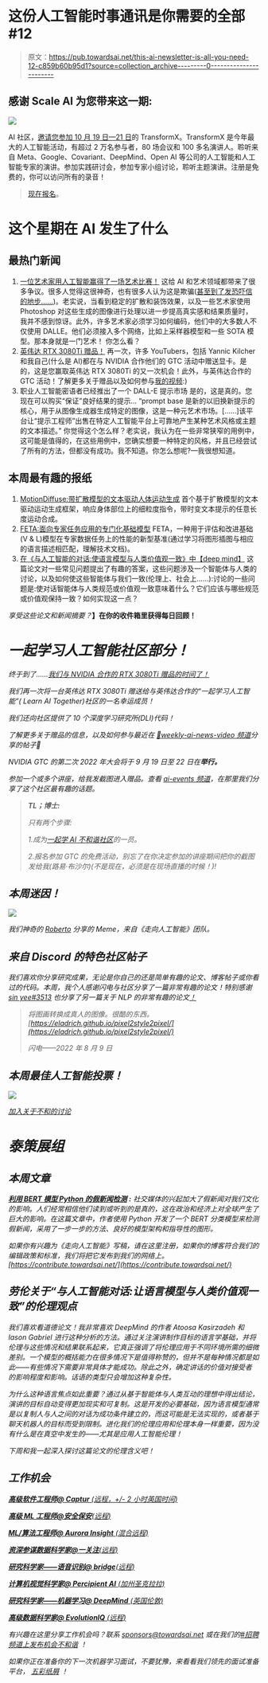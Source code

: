 # 这份人工智能时事通讯是你需要的全部#12

> 原文：<https://pub.towardsai.net/this-ai-newsletter-is-all-you-need-12-c859b60b95d1?source=collection_archive---------0----------------------->

## 感谢 Scale AI 为您带来这一期:

[![](img/9bd1404b86cf49ef1d601059c395b4c5.png)](http://ws.towardsai.net/transformx-2022)

AI 社区，[邀请您参加 10 月 19 日—21 日](http://ws.towardsai.net/transformx-2022)的 TransformX。TransformX 是今年最大的人工智能活动，有超过 2 万名参与者，80 场会议和 100 多名演讲人。聆听来自 Meta、Google、Covariant、DeepMind、Open AI 等公司的人工智能和人工智能专家的演讲。参加实践研讨会，参加专家小组讨论，聆听主题演讲。注册是免费的，你可以访问所有的录音！

> [现在报名](http://ws.towardsai.net/transformx-2022)。

# 这个星期在 AI 发生了什么

## 最热门新闻

1.  [一位艺术家用人工智能赢得了一场艺术比赛！](https://www.pcgamer.com/human-uses-ai-to-win-art-competition-other-humans-angry/?utm_campaign=Your%20Daily%20AI%20Research%20tl%3Bdr&utm_medium=email&utm_source=Revue%20newsletter) 这给 AI 和艺术领域都带来了很多争议。很多人觉得这很神奇，也有很多人认为这是欺骗([甚至到了发恐吓信的地步……](https://www.pcgamer.com/ai-artist-who-won-competition-says-art-world-is-in-denial-about-the-tech/?utm_campaign=Your%20Daily%20AI%20Research%20tl%3Bdr&utm_medium=email&utm_source=Revue%20newsletter))。老实说，当看到稳定的扩散和装饰效果，以及一些艺术家使用 Photoshop 对这些生成的图像进行处理以进一步提高真实感和结果质量时，我并不感到惊讶。此外，许多艺术家必须学习如何编码，他们中的大多数人不仅使用 DALLE。他们必须接入多个网络，比如上采样器模型和一些 SOTA 模型。那本身就是一门艺术！
    你怎么看？
2.  [英伟达 RTX 3080Ti 赠品！](https://youtu.be/seb4lmVPEe8?utm_campaign=Your%20Daily%20AI%20Research%20tl%3Bdr&utm_medium=email&utm_source=Revue%20newsletter) 再一次，许多 YouTubers，包括 Yannic Kilcher 和我自己(什么是 AI)都在与 NVIDIA 合作他们的 GTC 活动中赠送显卡。是的，这是您赢取英伟达 RTX 3080Ti 的又一次机会！此外，与英伟达合作的 GTC 活动！了解更多关于赠品以及如何参与[我的视频](https://youtu.be/seb4lmVPEe8?utm_campaign=Your%20Daily%20AI%20Research%20tl%3Bdr&utm_medium=email&utm_source=Revue%20newsletter):)
3.  职业人工智能密语者已经推出了一个 DALL-E 提示市场
    是的，这是真的。您现在可以购买“保证”良好结果的提示…
    “prompt base 是新的以旧换新提示的核心，用于从图像生成器生成特定的图像，这是一种元艺术市场。[……]该平台让“提示工程师”出售在特定人工智能平台上可靠地产生某种艺术风格或主题的文本描述。”
    你觉得这个怎么样？老实说，我认为在一些非常狭窄的用例中，这可能是值得的，在这些用例中，您确实想要一种特定的风格，并且已经尝试了所有的方法，但都没有成功。我不知道。你怎么想呢?—我很想知道。

## 本周最有趣的报纸

1.  [MotionDiffuse:带扩散模型的文本驱动人体运动生成](https://arxiv.org/pdf/2208.15001.pdf?utm_campaign=Your%20Daily%20AI%20Research%20tl%3Bdr&utm_medium=email&utm_source=Revue%20newsletter) 首个基于扩散模型的文本驱动运动生成框架，响应身体部位上的细粒度指令，带时变文本提示的任意长度运动合成。
2.  [FETA:面向专家任务应用的专门化基础模型](https://arxiv.org/pdf/2209.03648.pdf?utm_campaign=Your%20Daily%20AI%20Research%20tl%3Bdr&utm_medium=email&utm_source=Revue%20newsletter) FETA，一种用于评估和改进基础(V & L)模型在专家数据任务上的性能的新型基准(通过学习将图形插图与相应的语言描述相匹配，理解技术文档)。
3.  [在《与人工智能的对话:使语言模型与人类价值观一致》中【deep mind】](https://arxiv.org/pdf/2209.00731.pdf?utm_campaign=Your%20Daily%20AI%20Research%20tl%3Bdr&utm_medium=email&utm_source=Revue%20newsletter) 这篇论文对一些常见问题提出了有趣的答案，这些问题涉及一个智能体与人类的讨论，以及如何使这些智能体与我们一致(伦理上、社会上……):讨论的一些问题是:使对话智能体与人类规范或价值观一致意味着什么？它们应该与哪些规范或价值观保持一致？如何实现这一点？

*享受这些论文和新闻摘要？*[](https://www.linkedin.com/newsletters/what-s-ai-daily-research-tl-dr-6935956459641876480/)**】在你的收件箱里获得每日回顾！**

# *一起学习人工智能社区部分！*

*终于到了……[我们与 NVIDIA 合作的 RTX 3080Ti 赠品的时间了！](https://discord.com/channels/702624558536065165/702625484441124954)*

*我们再一次将一台英伟达 RTX 3080Ti 赠送给与英伟达合作的“一起学习人工智能”( Learn AI Together)社区的一名幸运成员！*

*我们还向社区提供了 10 个深度学习研究所(DLI)代码！*

*了解更多关于赠品的信息，以及如何参与最近在 [🧠weekly-ai-news-video 频道](https://discord.com/channels/702624558536065165/742365473655750656)分享的帖子🙂*

*NVIDIA GTC 的第二次 2022 年大会将于 9 月 19 日至 22 日在**举行。***

*参加一个或多个讲座，给我发截图进入赠品。查看 [ai-events 频道](https://discord.com/channels/702624558536065165/869624390478860319)，在那里我们分享了这个社区最有趣的话题。*

> ***TL；博士:***
> 
> *只有两个步骤:*
> 
> *1.成为[一起学 AI 不和谐社区](https://community.towardsai.net/)的一员。*
> 
> *2.报名参加 GTC 的免费活动，别忘了在你决定参加的讲座期间把你的截图发给我(路易·布沙尔)(不是现在，必须是在现场直播的时候！)!*

## *本周迷因！*

*![](img/fc8358ec1e6aa7649cc6a7e59f387f19.png)*

*我们神奇的 [Roberto](https://community.towardsai.net) 分享的 Meme，来自《走向人工智能》团队。*

## *来自 Discord 的特色社区帖子*

*我们喜欢你分享研究成果，无论是你自己的还是简单有趣的论文、博客帖子或你看过的代码。本周，我个人感谢闪电与社区分享了一篇非常有趣的论文！特别感谢 [sin yee#3513](https://discord.com/channels/702624558536065165/702624694104227880/1006187168022134844) 也分享了另一篇关于 NLP 的非常有趣的论文[！](https://discord.com/channels/702624558536065165/702624694104227880/1006187168022134844)*

> *将图画转换成真人的图像。很酷的东西。[https://eladrich.github.io/pixel2style2pixel/](https://eladrich.github.io/pixel2style2pixel/)*
> 
> *闪电——2022 年 8 月 9 日*

## *本周最佳人工智能投票！*

*![](img/5c5acc8c5c395451572f92a966fba5b3.png)*

*[加入关于不和的讨论](https://community.towardsai.net)*

# *泰策展组*

## *本周文章*

*[**利用 BERT 模型 Python 的假新闻检测**](/fake-news-detection-using-bert-model-python-de005c5809ed) **:** 社交媒体的兴起加大了假新闻对我们文化的影响。人们经常相信他们读到或听到的是真的，这在政治和经济上对全球产生了巨大的影响。在这篇文章中，作者使用 Python 开发了一个 BERT 分类模型来检测假新闻，采用了一步一步的方法、良好的模型架构和指导性的图形。*

*如果你有兴趣为《走向人工智能》写稿，请在这里注册，如果你的博客符合我们的编辑政策和标准，我们将把它发布到我们的网络上。[https://contribute.towardsai.net/](https://contribute.towardsai.net/)*

## ***劳伦关于“与人工智能对话:让语言模型与人类价值观一致”的伦理观点***

*我们喜欢看道德论文！我非常喜欢 DeepMind 的作者 Atoosa Kasirzadeh 和 Iason Gabriel 进行这种分析的方法。通过关注演讲制作目标的语言学基础，并将伦理与这些情况和结果联系起来，它真正强调了将伦理应用于不同环境所需的细微差别。一个模型的概括能力在很多情况下是值得称赞的，但并不是每种情况都是如此——有些情况下需要非常具体才能成功。除此之外，确定讲话的价值对接受者的影响程度和影响。话语的类型只会增加这种复杂性。*

*为什么这种语言焦点如此重要？通过从基于智能体与人类互动的理想中得出结论，演讲的目标自动变得更加现实和可复制。这是开发的必要基础，因为语言模型通常是以复制人与人之间的对话为成功条件建立的，而这可能是无法实现的，或者基于聊天机器人的目标而受到限制。进化我们的伦理应用和伦理本身一样重要，因为没有什么是在真空中发生的——尤其是应用人工智能伦理！*

*下周和我一起深入探讨这篇论文的伦理含义吧！*

## *工作机会*

*[**高级软件工程师@ Captur** (远程，+/- 2 小时英国时间)](http://ws.towardsai.net/6cs)*

*[**高级 ML 工程师@安全保安**(远程)](http://ws.towardsai.net/4a1)*

*[**ML/算法工程师@ Aurora Insight** (混合远程)](http://ws.towardsai.net/qi0)*

*[**资深参谋数据科学家@一关注**(远程)](https://ws.towardsai.net/zhr)*

*[**研究科学家——语音识别@ bridge**(远程)](http://ws.towardsai.net/6l8)*

*[**计算机视觉科学家@ Percipient AI** (加州圣克拉拉)](http://ws.towardsai.net/august-22-4-job-1)*

*[**研究科学家——机器学习@ DeepMind** (英国伦敦)](http://ws.towardsai.net/august-4-job-1)*

*[**高级数据科学家@ EvolutionIQ** (远程)](http://ws.towardsai.net/august-4-job-2)*

*有兴趣在这里分享工作机会吗？联系 sponsors@towardsai.net 或在我们的[*#招聘频道上发布机会不和谐*](http://ws.towardsai.net/lat-hiring-channel) *！**

**如果你正在准备你的下一次机器学习面试，不要犹豫，来看看我们领先的面试准备平台，* [*五彩纸屑*](http://ws.towardsai.net/confetti-ai) *！**